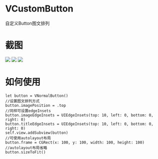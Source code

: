 # VCustomButton
自定义Button图文排列
# 截图
![](https://github.com/silencervic/VCustomButton/screenshots/screenshot1.png)
![](https://github.com/silencervic/VCustomButton/screenshots/screenshot2.png)
![](https://github.com/silencervic/VCustomButton/screenshots/screenshot3.png)
# 如何使用
    let button = VNormalButton()
    //设置图文排列方式
    button.imagePosition = .top
    //同样可设置edgeInsets
    button.imageEdgeInsets = UIEdgeInsets(top: 10, left: 0, bottom: 0, right: 0)
    button.titleEdgeInsets = UIEdgeInsets(top: 10, left: 0, bottom: 0, right: 0)
    self.view.addSubview(button)
    //可使用autolayout布局
    button.frame = CGRect(x: 100, y: 100, width: 100, height: 100)
    //autolayout布局省略
    button.sizeToFit()
